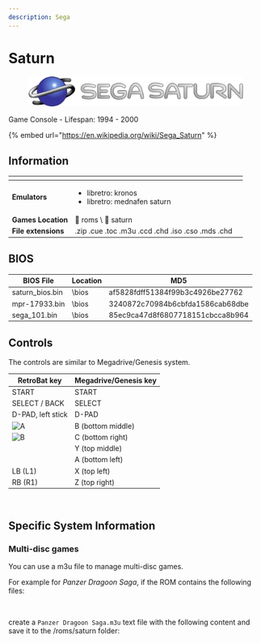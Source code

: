```yaml
---
description: Sega
---
```


# Saturn

<figure><img src="https://raw.githubusercontent.com/fabricecaruso/es-theme-carbon/master/art/logos/saturn.svg" alt=""><figcaption></figcaption></figure>

Game Console - Lifespan: 1994 - 2000

{% embed url="https://en.wikipedia.org/wiki/Sega_Saturn" %}

## Information

<table data-header-hidden><thead><tr><th></th><th></th><th data-hidden></th></tr></thead><tbody><tr><td><strong>Emulators</strong></td><td><ul><li>libretro: kronos</li><li>libretro: mednafen saturn</li></ul></td><td></td></tr><tr><td><strong>Games Location</strong></td><td><span data-gb-custom-inline data-tag="emoji" data-code="1f4c1">📁</span> roms \ <span data-gb-custom-inline data-tag="emoji" data-code="1f4c2">📂</span> saturn</td><td></td></tr><tr><td><strong>File extensions</strong></td><td>.zip .cue .toc .m3u .ccd .chd .iso .cso .mds .chd</td><td></td></tr></tbody></table>

## BIOS

| BIOS File        | Location | MD5                              |
| ---------------- | -------- | -------------------------------- |
| saturn\_bios.bin | \bios    | af5828fdff51384f99b3c4926be27762 |
| mpr-17933.bin    | \bios    | 3240872c70984b6cbfda1586cab68dbe |
| sega\_101.bin    | \bios    | 85ec9ca47d8f6807718151cbcca8b964 |

## Controls

The controls are similar to Megadrive/Genesis system.

| RetroBat key                                                                              | Megadrive/Genesis key |
| ----------------------------------------------------------------------------------------- | --------------------- |
| START                                                                                     | START                 |
| SELECT / BACK                                                                             | SELECT                |
| D-PAD, left stick                                                                         | D-PAD                 |
| ![A](<../../../../.gitbook/assets/image (1) (2) (1).png>)                                 | B (bottom middle)     |
| ![B](<../../../../.gitbook/assets/image (4) (1).png>)                                     | C (bottom right)      |
| <img src="../../../../.gitbook/assets/image (3) (1) (2).png" alt="" data-size="original"> | Y (top middle)        |
| <img src="../../../../.gitbook/assets/image (2) (1) (1).png" alt="" data-size="line">     | A (bottom left)       |
| LB (L1)                                                                                   | X (top left)          |
| RB (R1)                                                                                   | Z (top right)         |

<figure><img src="https://i.imgur.com/rJXxjO2.png" alt=""><figcaption></figcaption></figure>

## Specific System Information

### Multi-disc games

You can use a m3u file to manage multi-disc games.

For example for _Panzer Dragoon Saga_, if the ROM contains the following files:&#x20;

<figure><img src="https://i.imgur.com/o3QZPs0.png" alt=""><figcaption></figcaption></figure>

create a `Panzer Dragoon Saga.m3u` text file with the following content and save it to the /roms/saturn folder:

<figure><img src="https://i.imgur.com/gy9LuLH.png" alt=""><figcaption></figcaption></figure>
